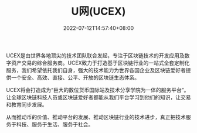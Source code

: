 ﻿---
weight: 
title: "U网(UCEX)"
description: "UCEX是由世界各地顶尖的技术团…"
date: 2022-07-12T14:57:40+08:00
lastmod: 2022-07-12T14:57:40+08:00
draft: false
authors: ["Simon"]
featuredImage: "uwangucex.webp"
link: "https://www.ucex.io/zh_CN/"
tags: ["交易所","U网(UCEX)"]
categories: ["navigation"]
navigation: ["交易所"]
lightgallery: true
toc: true
pinned: false
recommend: false
recommend1: false
---
UCEX是由世界各地顶尖的技术团队联合发起，专注于区块链技术的开发应用及数字资产交易的综合服务商。UCEX致力于打造基于区块链行业的一站式全套定制化服务，我们希望依托我们自身，强大的技术能力为世界各国企业及区块链爱好者提供一个安全、高效、直接、公平、开放的区块链生态体系。

UCEX将会打造成为“巨大的数位货币国际站及技术分享学院为一体的服务平台”。让全球区块链科技人员或区块链爱好者都能从我们平台学习到他们的知识，让交易和教育同步发展。

从而推动币的价值、推动平台的发展、推动区块链行业的技术进步，真正把技术服务于科技、服务于生活、服务于社会。